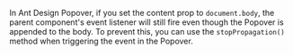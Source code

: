 In Ant Design Popover, if you set the content prop to `document.body`, the parent component's event listener will still fire even though the Popover is appended to the body. To prevent this, you can use the `stopPropagation()` method when triggering the event in the Popover.
